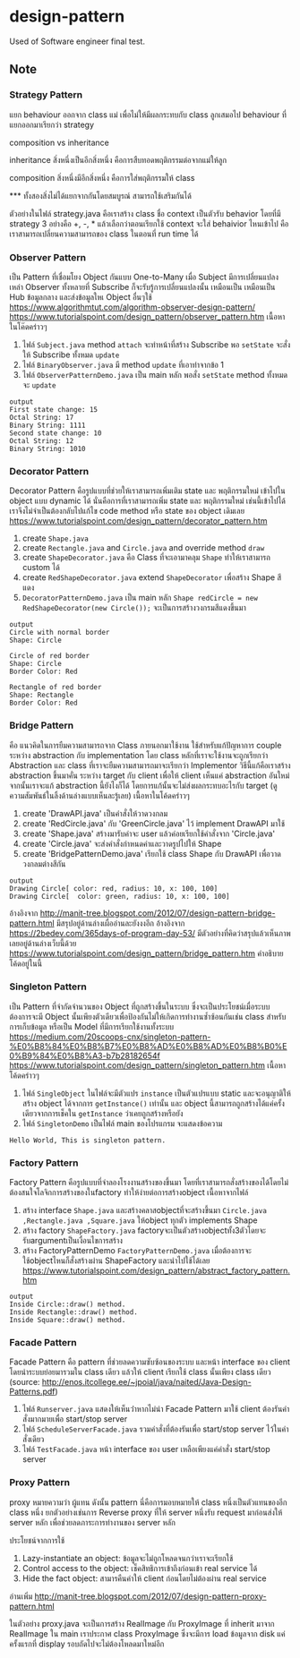 # design-pattern
Used of Software engineer final test.

## Note

### Strategy Pattern

แยก behaviour ออกจาก class แม่
เพื่อไม่ให้มีผลกระทบกับ class ลูกเสมอไป	
behaviour ที่แยกออกมาเรียกว่า strategy

composition vs inheritance

inheritance สิ่งหนึ่งเป็นอีกสิ่งหนึ่ง คือการสืบทอดพฤติกรรมต่อจากแม่ให้ลูก

composition สิ่งหนึ่งมีอีกสิ่งหนึ่ง คือการใส่พฤติกรรมให้ class
 
*** ทั้งสองสิ่งไม่ได้แยกจากกันโดยสมบูรณ์ สามารถใช้เสริมกันได้

ตัวอย่างในไฟล์ strategy.java คือเราสร้าง class ชื่อ context เป็นตัวรับ behavior
โดยที่มี strategy 3 อย่างคือ +, -, *
แล้วเลือกว่าตอนเรียกใช้ context จะใส่ behaivior ไหนเข้าไป คือเราสามารถเปลี่ยนความสามารถของ class ในตอนที่ run time ได้

### Observer Pattern
เป็น Pattern ที่เชื่อมโยง Object กันแบบ One-to-Many เมื่อ​ Subject มีการเปลี่ยนแปลง เหล่า Observer ทั้งหลายที่ Subscribe ก็จะรับรู้การเปลี่ยนแปลงนั้น เหมือนเป็น เหมือนเป็น Hub ข้อมูลกลาง และส่งข้อมูลใหเ Object อื่นๆใช้
https://www.algorithmtut.com/algorithm-observer-design-pattern/
https://www.tutorialspoint.com/design_pattern/observer_pattern.htm
เนื้อหาในโค๊ดคร่าวๆ
1. ไฟล์ `Subject.java` method `attach` จะทำหน้าที่สร้าง Subscribe พอ `setState` จะสั่งให้ Subscribe ทั้งหมด `update`
2. ไฟล์ `BinaryObserver.java` มี method `update` ที่เอาทำจากข้อ 1
3. ไฟล์ `ObserverPatternDemo.java` เป็น main หลัก พอสั่ง `setState` method ทั้งหมดจะ `update`
```
output
First state change: 15
Octal String: 17
Binary String: 1111
Second state change: 10
Octal String: 12
Binary String: 1010
```


### Decorator Pattern
Decorator Pattern คือรูปแบบที่ช่วยให้เราสามารถเพิ่มเติม state และ พฤติกรรมใหม่ เข้าไปใน object แบบ dynamic ได้ นั่นคือการที่เราสามารถเพิ่ม state และ พฤติกรรมใหม่ เช่นนี้เข้าไปได้ เราจึงไม่จำเป็นต้องกลับไปแก้ไข code method หรือ state ของ object เดิมเลย
https://www.tutorialspoint.com/design_pattern/decorator_pattern.htm
1. create `Shape.java`
2. create `Rectangle.java` and `Circle.java` and override method `draw`
3. create `ShapeDecorator.java` คือ Class ที่จะเอามาคลุม `Shape` ทำให้เราสามารถ custom ได้
4. create `RedShapeDecorator.java` extend `ShapeDecorator` เพื่อสร้าง Shape สีแดง
5. `DecoratorPatternDemo.java` เป็น main หลัก `Shape redCircle = new RedShapeDecorator(new Circle());` จะเป็นการสร้างวงกรมสีแดงขึ้นมา

```
output
Circle with normal border
Shape: Circle

Circle of red border
Shape: Circle
Border Color: Red

Rectangle of red border
Shape: Rectangle
Border Color: Red
```

### Bridge Pattern
คือ แนวคิดในการยืมความสามารถจาก Class ภายนอกมาใช้งาน ใช้สำหรับแก้ปัญหาการ couple ระหว่าง abstraction กับ implementation โดย class หลักที่เราจะใช้งานจะถูกเรียกว่า Abstraction และ class ที่เราจะยืมความสามารถมาจะเรียกว่า Implementor วิธีนี้แก้คือเราสร้าง abstraction ขึ้นมาคั่น ระหว่าง target กับ client เพื่อให้ client เห็นแค่ abstraction อันใหม่ จากนั้นเราจะแก้ abstraction นี้ยังไงก็ได้ โดยการแก้นั้นจะไม่ส่งผลกระทบอะไรกับ target (ดูความสัมพันธ์ในลิ้งด้านล่างแบบเห็นละรู้เลย)
เนื้อหาในโค้ดคร่าวๆ
1. create 'DrawAPI.java' เป็นคำสั่งให้วาดวงกลม
2. create 'RedCircle.java' กับ 'GreenCircle.java' ไว้ implement DrawAPI มาใช้
3. create 'Shape.java' สร้างมารับค่าจะ user แล้วค่อยเรียกใช้คำสั่งจาก 'Circle.java'
4. create 'Circle.java' จะส่งคำสั่งกำหนดค่าและวาดรูปไปให้ Shape
5. create 'BridgePatternDemo.java' เรียกใช้ class Shape กับ DrawAPI เพื่อวาดวงกลมต่างสีกัน

```
output
Drawing Circle[ color: red, radius: 10, x: 100, 100]
Drawing Circle[  color: green, radius: 10, x: 100, 100]
```

อ้างอิงจาก http://manit-tree.blogspot.com/2012/07/design-pattern-bridge-pattern.html มีสรุปอยู่ด้านล่างเผื่ออ่านละยังงงอีก
อ้างอิงจาก https://2bedev.com/365days-of-program-day-53/ มีตัวอย่างที่คิดว่าสรุปแล้วเห็นภาพเลยอยู่ด้านล่างเว็บนี้ด้วย
https://www.tutorialspoint.com/design_pattern/bridge_pattern.htm คำอธิบายโค้ดอยู่ในนี้


### Singleton Pattern
เป็น Pattern ที่จำกัดจำนวนของ Object ที่ถูกสร้างขึ้นในระบบ ซึ่งจะเป็นประโยชน์เมื่อระบบต้องการจะมี Object นั้นเพียงตัวเดียวเพื่อป้องกันไม่ให้เกิดการทำงานซ้ำซ้อนกันเช่น class สำหรับการเก็บข้อมูล หรือเป็น Model ที่มีการเรียกใช้งานทั้งระบบ
https://medium.com/20scoops-cnx/singleton-pattern-%E0%B8%84%E0%B8%B7%E0%B8%AD%E0%B8%AD%E0%B8%B0%E0%B9%84%E0%B8%A3-b7b28182654f
https://www.tutorialspoint.com/design_pattern/singleton_pattern.htm
เนื้อหาโค้ดคร่าวๆ
1. ไฟล์ `SingleObject` ในไฟล์จะมีตัวแปร `instance` เป็นตัวแปรแบบ static และจะอนุญาติให้สร้าง object ได้จากการ `getInstance()` เท่านั้น และ object นี้สามารถถูกสร้างได้แค่ครั้งเดียวจากการเช็คใน `getInstance` ว่าเคยถูกสร้างหรือยัง
2. ไฟล์ `SingletonDemo` เป็นไฟล์ main ของโปรแกรม จะแสดงข้อความ
```
Hello World, This is singleton pattern.
```

### Factory Pattern
Factory Pattern คือรูปแบบที่จำลองโรงงานสร้างของขึ้นมา โดยที่เราสามารถสั่งสร้างของได้โดยไม่ต้องสนใจโลจิกการสร้างของในfactory ทำให้ง่ายต่อการสร้างobject
เนื้อหาจากไฟล์
1. สร้าง interface `Shape.java` และสร้างคลาสobjectที่จะสร้างขึ้นมา `Circle.java ,Rectangle.java ,Square.java` ให้object ทุกตัว implements Shape
2. สร้าง factory `ShapeFactory.java` factoryจะเป็นตัวสร้างobjectทั้ง3ตัวโดยจะรับargumentเป็นเงื่อนไขการสร้าง
3. สร้าง FactoryPatternDemo `FactoryPatternDemo.java` เมื่อต้องการจะใช้objectไหนก็สั่งสร้างผ่าน ShapeFactory และนำไปใช้ได้เลย
https://www.tutorialspoint.com/design_pattern/abstract_factory_pattern.htm
```
output
Inside Circle::draw() method.
Inside Rectangle::draw() method.
Inside Square::draw() method.
```

### Facade Pattern
Facade Pattern คือ pattern ที่ช่วยลดความซับซ้อนของระบบ และหน้า interface ของ client โดยนำระบบย่อยมารวมใน class เดียว แล้วให้ client เรียกใช้ class นั้นเพียง class เดียว (source: http://enos.itcollege.ee/~jpoial/java/naited/Java-Design-Patterns.pdf)

1. ไฟล์ `Runserver.java` แสดงให้เห็นว่่าหากไม่นำ Facade Pattern มาใช้ client ต้องรันคำสั่งมากมายเพื่อ start/stop server
2. ไฟล์ `ScheduleServerFacade.java` รวมคำสั่งที่ต้องรันเพื่อ start/stop server ไว้ในคำสั่งเดียว
3. ไฟล์ `TestFacade.java` หน้า interface ของ user เหลือเพียงแค่คำสั่ง start/stop server

### Proxy Pattern
proxy หมายความว่า ผู้แทน ดังนั้น pattern นี่คือการมอบหมายให้ class หนึ่งเป็นตัวแทนของอีก class หนึ่ง
ยกตัวอย่างเช่นการ Reverse proxy ที่ให้ server หนึ่งรับ request มาก่อนส่งให้ server หลัก
เพื่อช่วยลดภาระการทำงานของ server หลัก

ประโยชน์จากการใช้
1. Lazy-instantiate an object: ข้อมูลจะไม่ถูกโหลดจนกว่าเราจะเรียกใช้
2. Control access to the object: เช็คสิทธิการเข้าถึงก่อนเข้า real service ได้
3. Hide the fact object: สามารคืนค่าให้ client ก่อนโดยไม่ต้องผ่าน real service

อ่านเพิ่ม http://manit-tree.blogspot.com/2012/07/design-pattern-proxy-pattern.html

ในตัวอย่าง proxy.java จะเป็นการสร้าง RealImage กับ ProxyImage ที่ inherit มาจาก RealImage
ใน main เราประกาศ class ProxyImage ซึ่งจะมีการ load ข้อมูลจาก disk แค่ครั้งแรกที่ display
รอบถัดไปจะไม่ต้องโหลดมาใหม่อีก